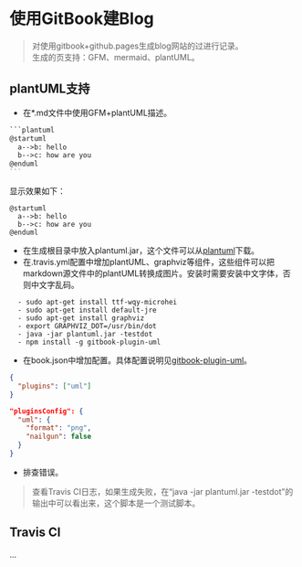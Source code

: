 # 使用GitBook建Blog

> 对使用gitbook+github.pages生成blog网站的过进行记录。  
> 生成的页支持：GFM、mermaid、plantUML。

## plantUML支持
- 在*.md文件中使用GFM+plantUML描述。

```reStructuredText
​```plantuml
@startuml
  a-->b: hello
  b-->c: how are you
@enduml
​```
```

显示效果如下：  
```plantuml
@startuml
  a-->b: hello
  b-->c: how are you
@enduml
```
- 在生成根目录中放入plantuml.jar，这个文件可以从[plantuml](http://plantuml.com/zh/download)下载。
- 在.travis.yml配置中增加plantUML、graphviz等组件，这些组件可以把markdown源文件中的plantUML转换成图片。安装时需要安装中文字体，否则中文字乱码。
```shell
  - sudo apt-get install ttf-wqy-microhei
  - sudo apt-get install default-jre
  - sudo apt-get install graphviz
  - export GRAPHVIZ_DOT=/usr/bin/dot
  - java -jar plantuml.jar -testdot
  - npm install -g gitbook-plugin-uml
```
- 在book.json中增加配置。具体配置说明见[gitbook-plugin-uml](https://www.npmjs.com/package/gitbook-plugin-uml)。
```json
{
  "plugins": ["uml"]
}
```
```json
"pluginsConfig": {
  "uml": {
    "format": "png",
    "nailgun": false
  }
}
```
- 排查错误。

> 查看Travis CI日志，如果生成失败，在“java -jar plantuml.jar -testdot”的输出中可以看出来，这个脚本是一个测试脚本。

## Travis CI
...
